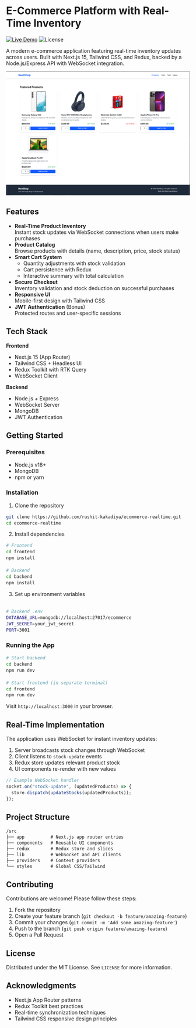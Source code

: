 # E-Commerce Platform with Real-Time Inventory

[![Live Demo](https://img.shields.io/badge/demo-live-brightgreen)](https://ecommerce-frontend-kappa-eight.vercel.app/)
![License](https://img.shields.io/badge/license-MIT-blue)

A modern e-commerce application featuring real-time inventory updates across users. Built with Next.js 15, Tailwind CSS, and Redux, backed by a Node.js/Express API with WebSocket integration.

![App Screenshot](https://raw.githubusercontent.com/rushit-kakadiya/ecommerce-realtime/refs/heads/main/screenshot.png)

## Features

- **Real-Time Product Inventory**  
  Instant stock updates via WebSocket connections when users make purchases
- **Product Catalog**  
  Browse products with details (name, description, price, stock status)
- **Smart Cart System**
  - Quantity adjustments with stock validation
  - Cart persistence with Redux
  - Interactive summary with total calculation
- **Secure Checkout**  
  Inventory validation and stock deduction on successful purchases
- **Responsive UI**  
  Mobile-first design with Tailwind CSS
- **JWT Authentication** (Bonus)  
  Protected routes and user-specific sessions

## Tech Stack

**Frontend**

- Next.js 15 (App Router)
- Tailwind CSS + Headless UI
- Redux Toolkit with RTK Query
- WebSocket Client

**Backend**

- Node.js + Express
- WebSocket Server
- MongoDB 
- JWT Authentication

## Getting Started

### Prerequisites

- Node.js v18+
- MongoDB
- npm or yarn

### Installation

1. Clone the repository

```bash
git clone https://github.com/rushit-kakadiya/ecommerce-realtime.git
cd ecommerce-realtime
```

2. Install dependencies

```bash
# Frontend
cd frontend
npm install

# Backend
cd backend
npm install
```

3. Set up environment variables

```bash

# Backend .env
DATABASE_URL=mongodb://localhost:27017/ecommerce
JWT_SECRET=your_jwt_secret
PORT=3001
```

### Running the App

```bash
# Start backend
cd backend
npm run dev

# Start frontend (in separate terminal)
cd frontend
npm run dev
```

Visit `http://localhost:3000` in your browser.

## Real-Time Implementation

The application uses WebSocket for instant inventory updates:

1. Server broadcasts stock changes through WebSocket
2. Client listens to `stock-update` events
3. Redux store updates relevant product stock
4. UI components re-render with new values

```javascript
// Example WebSocket handler
socket.on("stock-update", (updatedProducts) => {
  store.dispatch(updateStocks(updatedProducts));
});
```

## Project Structure

```
/src
├── app          # Next.js app router entries
├── components   # Reusable UI components
├── redux        # Redux store and slices
├── lib          # WebSocket and API clients
├── providers    # Context providers
└── styles       # Global CSS/Tailwind
```

## Contributing

Contributions are welcome! Please follow these steps:

1. Fork the repository
2. Create your feature branch (`git checkout -b feature/amazing-feature`)
3. Commit your changes (`git commit -m 'Add some amazing-feature'`)
4. Push to the branch (`git push origin feature/amazing-feature`)
5. Open a Pull Request

## License

Distributed under the MIT License. See `LICENSE` for more information.

## Acknowledgments

- Next.js App Router patterns
- Redux Toolkit best practices
- Real-time synchronization techniques
- Tailwind CSS responsive design principles
